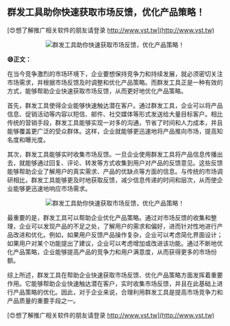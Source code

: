 ## **群发工具助你快速获取市场反馈，优化产品策略！**

[😍想了解推广相关软件的朋友请登录 http://www.vst.tw](http://www.vst.tw)

 <center><img src="https://vst.tw/MP4/tuiguang/png/5.png" alt="群发工具助你快速获取市场反馈，优化产品策略！"></center>

**😄正文：**

在当今竞争激烈的市场环境下，企业要想保持竞争力和持续发展，就必须密切关注市场需求，并根据市场反馈及时调整和优化产品策略。而群发工具正是一种有效的方式，能够帮助企业快速获取市场反馈，从而更好地优化产品策略。

首先，群发工具使得企业能够快速触达潜在客户。通过群发工具，企业可以将产品信息、促销活动等内容以短信、邮件、社交媒体等形式发送给大量目标客户。相比传统的营销手段，群发工具能够实现一对多的沟通，节省了时间和人力成本，并且能够覆盖更广泛的受众群体。这样，企业就能够更迅速地将产品推向市场，提高知名度和曝光度。

其次，群发工具能够实时收集市场反馈。一旦企业使用群发工具将产品信息传播出去，就能够通过回复、评论、转发等方式收集到用户对产品的反馈意见。这些反馈能够帮助企业了解用户的真实需求、产品的优缺点等方面的信息。与传统的市场调研相比，群发工具能够更及时地获取反馈，减少信息传递的时间和层次，从而使企业能够更迅速地响应市场需求。

 <center><img src="https://vst.tw/MP4/tuiguang/png/5.png" alt="群发工具助你快速获取市场反馈，优化产品策略！"></center>

最重要的是，群发工具可以帮助企业优化产品策略。通过对市场反馈的收集和整理，企业可以发现产品的不足之处，了解用户的需求和偏好，进而针对性地进行产品改进和优化。例如，如果用户反馈产品操作复杂，企业可以考虑简化界面设计；如果用户对某个功能提出了建议，企业可以考虑增加或改进该功能。通过不断地优化产品策略，企业能够提高产品的竞争力和用户满意度，从而获得更多的市场份额。

综上所述，群发工具在帮助企业快速获取市场反馈、优化产品策略方面发挥着重要作用。它能够帮助企业快速触达潜在客户，实时收集市场反馈，并且在此基础上进行产品策略的优化。因此，对于企业来说，合理利用群发工具是提高市场竞争力和产品质量的重要手段之一。

[😍想了解推广相关软件的朋友请登录 http://www.vst.tw](http://www.vst.tw)



